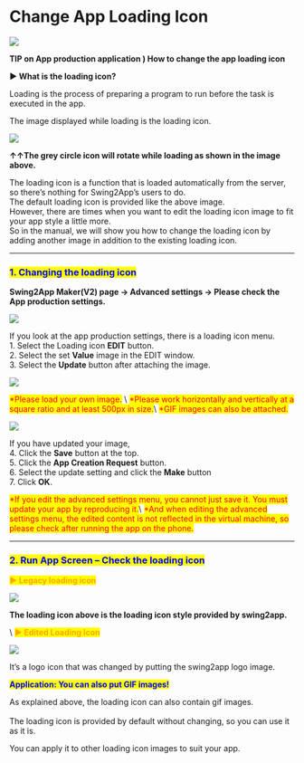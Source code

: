 # Change App Loading Icon

![](https://support.swing2app.com/wp-content/uploads/2018/09/app\_load.png)

**TIP on App production application ) How to change the app loading icon**

**▶ What is the loading icon?**

Loading is the process of preparing a program to run before the task is executed in the app.

The image displayed while loading is the loading icon.

![](https://support.swing2app.com/wp-content/uploads/2018/09/%EB%85%B9%ED%99%94\_2020\_06\_10\_14\_39\_43\_619.gif)

**↑↑The grey circle icon will rotate while loading as shown in the image above.**

The loading icon is a function that is loaded automatically from the server, so there’s nothing for Swing2App’s users to do.\
The default loading icon is provided like the above image.\
However, there are times when you want to edit the loading icon image to fit your app style a little more.\
So in the manual, we will show you how to change the loading icon by adding another image in addition to the existing loading icon.

***

### <mark style="color:blue;">**1. Changing the loading icon**</mark>

**Swing2App Maker(V2) page → Advanced settings → Please check the App production settings.**

![](https://support.swing2app.com/wp-content/uploads/2018/09/load\_icon1.png)

If you look at the app production settings, there is a loading icon menu.\
1\. Select the Loading icon **EDIT** button.\
2\. Select the set **Value** image in the EDIT window.\
3\. Select the **Update** button after attaching the image.

![](https://support.swing2app.com/wp-content/uploads/2018/09/load\_icon2.png)

<mark style="color:red;">\*Please load your own image.</mark> \ <mark style="color:red;">\*Please work horizontally and vertically at a square ratio and at least 500px in size.</mark>\ <mark style="color:red;">\*GIF images can also be attached.</mark>

![](https://support.swing2app.com/wp-content/uploads/2018/09/load\_icon3.png)

If you have updated your image,\
4\. Click the **Save** button at the top.\
5\. Click the **App Creation Request** button.\
6\. Select the update setting and click the **Make** button\
7\. Click **OK**.

<mark style="color:red;">\*If you edit the advanced settings menu, you cannot just save it. You must update your app by reproducing it.</mark>\ <mark style="color:red;">\*And when editing the advanced settings menu, the edited content is not reflected in the virtual machine, so please check after running the app on the phone.</mark>

***

### <mark style="color:blue;">**2. Run App Screen – Check the loading icon**</mark>

<mark style="color:orange;">**▶ Legacy loading icon**</mark>

![](https://support.swing2app.com/wp-content/uploads/2018/09/%EB%85%B9%ED%99%94\_2020\_06\_10\_14\_39\_43\_619.gif)

**The loading icon above is the loading icon style provided by swing2app.**

<mark style="color:orange;"></mark>\ <mark style="color:orange;"></mark><mark style="color:orange;">**▶ Edited Loading Icon**</mark>

![](https://support.swing2app.com/wp-content/uploads/2018/09/%EB%85%B9%ED%99%94\_2020\_06\_10\_14\_32\_41\_232.gif)

It’s a logo icon that was changed by putting the swing2app logo image.

<mark style="color:blue;">**Application: You can also put GIF images!**</mark>

As explained above, the loading icon can also contain gif images.\
\
The loading icon is provided by default without changing, so you can use it as it is.

You can apply it to other loading icon images to suit your app.

